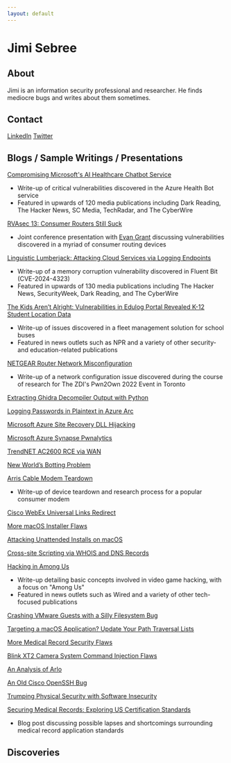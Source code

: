```yaml
---
layout: default
---
```


Jimi Sebree
===========

About
-----
Jimi is an information security professional and researcher. He finds mediocre bugs and writes about them sometimes.


Contact
-------
[LinkedIn](https://www.linkedin.com/in/jimi-sebree-76027347/)
[Twitter](https://x.com/DinoBytes)


Blogs / Sample Writings / Presentations
---------------------------------------
[Compromising Microsoft's AI Healthcare Chatbot Service](https://www.tenable.com/blog/compromising-microsofts-ai-healthcare-chatbot-service)
- Write-up of critical vulnerabilities discovered in the Azure Health Bot service
- Featured in upwards of 120 media publications including Dark Reading, The Hacker News, SC Media, TechRadar, and The CyberWire

[RVAsec 13: Consumer Routers Still Suck](https://rvasec.com/rvasec-13-speaker-feature-jimi-sebree-evan-grant/)
- Joint conference presentation with [Evan Grant](https://evangrant.ca/Home) discussing vulnerabilities discovered in a myriad of consumer routing devices

[Linguistic Lumberjack: Attacking Cloud Services via Logging Endpoints](https://www.tenable.com/blog/linguistic-lumberjack-attacking-cloud-services-via-logging-endpoints-fluent-bit-cve-2024-4323)
- Write-up of a memory corruption vulnerability discovered in Fluent Bit (CVE-2024-4323)
- Featured in upwards of 130 media publications including The Hacker News, SecurityWeek, Dark Reading, and The CyberWire

[The Kids Aren’t Alright: Vulnerabilities in Edulog Portal Revealed K-12 Student Location Data](https://www.tenable.com/blog/the-kids-arent-alright-vulnerabilities-in-edulog-portal-revealed-k-12-student-location-data)
- Write-up of issues discovered in a fleet management solution for school buses
- Featured in news outlets such as NPR and a variety of other security- and education-related publications

[NETGEAR Router Network Misconfiguration](https://medium.com/p/70ac695c81a6)
- Write-up of a network configuration issue discovered during the course of research for The ZDI's Pwn2Own 2022 Event in Toronto

[Extracting Ghidra Decompiler Output with Python](https://medium.com/tenable-techblog/extracting-ghidra-decompiler-output-with-python-a737e9ed8fce)

[Logging Passwords in Plaintext in Azure Arc](https://medium.com/tenable-techblog/logging-passwords-in-plaintext-in-azure-arc-2f94cb046a)

[Microsoft Azure Site Recovery DLL Hijacking](https://medium.com/tenable-techblog/microsoft-azure-site-recovery-dll-hijacking-cd8cc34ef80c)

[Microsoft Azure Synapse Pwnalytics](https://medium.com/tenable-techblog/microsoft-azure-synapse-pwnalytics-87c99c036291)

[TrendNET AC2600 RCE via WAN](https://medium.com/tenable-techblog/trendnet-ac2600-rce-via-wan-8926b29908a4)

[New World’s Botting Problem](https://medium.com/tenable-techblog/new-worlds-botting-problem-169006a4f34f)

[Arris Cable Modem Teardown](https://medium.com/p/5e294b7007eb)
- Write-up of device teardown and research process for a popular consumer modem

[Cisco WebEx Universal Links Redirect](https://medium.com/tenable-techblog/cisco-webex-universal-links-redirect-de2f0ef1de22)

[More macOS Installer Flaws](https://medium.com/tenable-techblog/more-macos-installer-flaws-c868d9067eb3)

[Attacking Unattended Installs on macOS](https://medium.com/tenable-techblog/attacking-unattended-installs-on-macos-dfc1f57984e0)

[Cross-site Scripting via WHOIS and DNS Records](https://medium.com/tenable-techblog/cross-site-scripting-via-whois-and-dns-records-a25c33667fff)

[Hacking in Among Us](https://medium.com/tenable-techblog/hacking-in-among-us-b43ea0fdd3d7)
- Write-up detailing basic concepts involved in video game hacking, with a focus on "Among Us"
- Featured in news outlets such as Wired and a variety of other tech-focused publications

[Crashing VMware Guests with a Silly Filesystem Bug](https://medium.com/tenable-techblog/crashing-vmware-guests-with-a-silly-filesystem-bug-425ee43d85e4)

[Targeting a macOS Application? Update Your Path Traversal Lists](https://medium.com/tenable-techblog/targeting-a-macos-application-update-your-path-traversal-lists-a1055959a75a)

[More Medical Record Security Flaws](https://medium.com/tenable-techblog/more-medical-record-security-flaws-81759f673a0)

[Blink XT2 Camera System Command Injection Flaws](https://medium.com/tenable-techblog/blink-xt2-camera-system-command-injection-flaws-4768fced9ece)

[An Analysis of Arlo](https://medium.com/tenable-techblog/an-analysis-of-arlo-6f1b691236b5)

[An Old Cisco OpenSSH Bug](https://medium.com/tenable-techblog/an-old-cisco-openssh-bug-342ce6679f61)

[Trumping Physical Security with Software Insecurity](https://medium.com/tenable-techblog/trumping-physical-security-with-software-insecurity-3945a63e1f1a)

[Securing Medical Records: Exploring US Certification Standards](https://www.tenable.com/blog/securing-medical-records-exploring-us-certification-standards)
- Blog post discussing possible lapses and shortcomings surrounding medical record application standards

Discoveries
-----------

